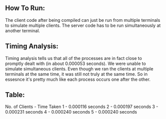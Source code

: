 ## How To Run:
The client code after being compiled can just be run from multiple terminals to simulate multiple clients.
The server code has to be run simultaneously at another terminal.

## Timing Analysis:
Timing analysis tells us that all of the processes are in fact close to promptly dealt with (in about 0.000053 seconds). We were unable to simulate simultaneous clients. Even though we ran the clients at multiple terminals at the same time, it was still not truly at the same time. So in essesnce it's pretty much like each process occurs one after the other.

## Table:

No. of Clients - Time Taken
1              - 0.000116 seconds
2              - 0.000197 seconds
3              - 0.000231 seconds
4              - 0.000240 seconds
5              - 0.000240 seconds
